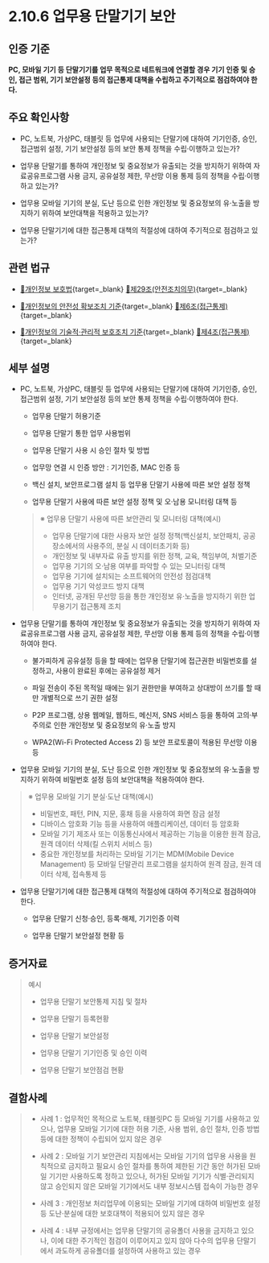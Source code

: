 # 2.10.6 업무용 단말기기 보안

## 인증 기준

**PC, 모바일 기기 등 단말기기를 업무 목적으로 네트워크에 연결할 경우 기기 인증 및 승인, 접근 범위, 기기 보안설정 등의 접근통제 대책을 수립하고 주기적으로 점검하여야 한다.**

## 주요 확인사항

- PC, 노트북, 가상PC, 태블릿 등 업무에 사용되는 단말기에 대하여 기기인증, 승인, 접근범위 설정, 기기 보안설정 등의 보안 통제 정책을 수립·이행하고 있는가?

- 업무용 단말기를 통하여 개인정보 및 중요정보가 유출되는 것을 방지하기 위하여 자료공유프로그램 사용 금지, 공유설정 제한, 무선망 이용 통제 등의 정책을 수립·이행하고 있는가?

- 업무용 모바일 기기의 분실, 도난 등으로 인한 개인정보 및 중요정보의 유·노출을 방지하기 위하여 보안대책을 적용하고 있는가?

- 업무용 단말기기에 대한 접근통제 대책의 적절성에 대하여 주기적으로 점검하고 있는가?

## 관련 법규

- [🔗개인정보 보호법][개인정보 보호법 제29조]{target=_blank} [🔗제29조(안전조치의무)][개인정보 보호법 제29조 부분]{target=_blank}

- [🔗개인정보의 안전성 확보조치 기준][개인정보의 안전성 확보조치 기준 제6조]{target=_blank} [🔗제6조(접근통제)][개인정보의 안전성 확보조치 기준 제6조]{target=_blank}

- [🔗개인정보의 기술적·관리적 보호조치 기준][개인정보의 기술적·관리적 보호조치 기준 제4조]{target=_blank} [🔗제4조(접근통제)][개인정보의 기술적·관리적 보호조치 기준 제4조]{target=_blank}

## 세부 설명

- PC, 노트북, 가상PC, 태블릿 등 업무에 사용되는 단말기에 대하여 기기인증, 승인, 접근범위 설정, 기기 보안설정 등의 보안 통제 정책을 수립·이행하여야 한다.

    - 업무용 단말기 허용기준

    - 업무용 단말기 통한 업무 사용범위

    - 업무용 단말기 사용 시 승인 절차 및 방법

    - 업무망 연결 시 인증 방안 : 기기인증, MAC 인증 등

    - 백신 설치, 보안프로그램 설치 등 업무용 단말기 사용에 따른 보안 설정 정책

    - 업무용 단말기 사용에 따른 보안 설정 정책 및 오·남용 모니터링 대책 등
    >
    > ※ 업무용 단말기 사용에 따른 보안관리 및 모니터링 대책(예시)
    >
    > - 업무용 단말기에 대한 사용자 보안 설정 정책(백신설치, 보안패치, 공공장소에서의 사용주의, 분실 시 데이터초기화 등)
    > - 개인정보 및 내부자료 유출 방지를 위한 정책, 교육, 책임부여, 처벌기준
    > - 업무용 기기의 오·남용 여부를 파악할 수 있는 모니터링 대책
    > - 업무용 기기에 설치되는 소프트웨어의 안전성 점검대책
    > - 업무용 기기 악성코드 방지 대책
    > - 인터넷, 공개된 무선망 등을 통한 개인정보 유·노출을 방지하기 위한 업무용기기 접근통제 조치

- 업무용 단말기를 통하여 개인정보 및 중요정보가 유출되는 것을 방지하기 위하여 자료공유프로그램 사용 금지, 공유설정 제한, 무선망 이용 통제 등의 정책을 수립·이행하여야 한다.

    - 불가피하게 공유설정 등을 할 때에는 업무용 단말기에 접근권한 비밀번호를 설정하고, 사용이 완료된 후에는 공유설정 제거

    - 파일 전송이 주된 목적일 때에는 읽기 권한만을 부여하고 상대방이 쓰기를 할 때만 개별적으로 쓰기 권한 설정

    - P2P 프로그램, 상용 웹메일, 웹하드, 메신저, SNS 서비스 등을 통하여 고의·부주의로 인한 개인정보 및 중요정보의 유·노출 방지

    - WPA2(Wi-Fi Protected Access 2) 등 보안 프로토콜이 적용된 무선망 이용 등

- 업무용 모바일 기기의 분실, 도난 등으로 인한 개인정보 및 중요정보의 유·노출을 방지하기 위하여 비밀번호 설정 등의 보안대책을 적용하여야 한다.
>
> ※ 업무용 모바일 기기 분실·도난 대책(예시)
>
> - 비밀번호, 패턴, PIN, 지문, 홍채 등을 사용하여 화면 잠금 설정
> - 디바이스 암호화 기능 등을 사용하여 애플리케이션, 데이터 등 암호화
> - 모바일 기기 제조사 또는 이동통신사에서 제공하는 기능을 이용한 원격 잠금, 원격 데이터 삭제(킬 스위치 서비스 등)
> - 중요한 개인정보를 처리하는 모바일 기기는 MDM(Mobile Device Management) 등 모바일 단말관리 프로그램을 설치하여 원격 잠금, 원격 데이터 삭제, 접속통제 등

- 업무용 단말기기에 대한 접근통제 대책의 적절성에 대하여 주기적으로 점검하여야 한다.

    - 업무용 단말기 신청·승인, 등록·해제, 기기인증 이력

    - 업무용 단말기 보안설정 현황 등

## 증거자료

> 예시
>
> - 업무용 단말기 보안통제 지침 및 절차
>
> - 업무용 단말기 등록현황
>
> - 업무용 단말기 보안설정
>
> - 업무용 단말기 기기인증 및 승인 이력
>
> - 업무용 단말기 보안점검 현황

## 결함사례

> - 사례 1 : 업무적인 목적으로 노트북, 태블릿PC 등 모바일 기기를 사용하고 있으나, 업무용 모바일 기기에 대한 허용 기준, 사용 범위, 승인 절차, 인증 방법 등에 대한 정책이 수립되어 있지 않은 경우
>
> - 사례 2 : 모바일 기기 보안관리 지침에서는 모바일 기기의 업무용 사용을 원칙적으로 금지하고 필요시 승인 절차를 통하여 제한된 기간 동안 허가된 모바일 기기만 사용하도록 정하고 있으나, 허가된 모바일 기기가 식별·관리되지 않고 승인되지 않은 모바일 기기에서도 내부 정보시스템 접속이 가능한 경우
>
> - 사례 3 : 개인정보 처리업무에 이용되는 모바일 기기에 대하여 비밀번호 설정 등 도난·분실에 대한 보호대책이 적용되어 있지 않은 경우
>
> - 사례 4 : 내부 규정에서는 업무용 단말기의 공유폴더 사용을 금지하고 있으나, 이에 대한 주기적인 점검이 이루어지고 있지 않아 다수의 업무용 단말기에서 과도하게 공유폴더를 설정하여 사용하고 있는 경우

[개인정보 보호법 제29조]: https://www.law.go.kr/법령/개인정보보호법/(20200805,16930,20200204)/제29조 "개인정보 보호법 제29조"
[개인정보 보호법 제29조 부분]: https://www.law.go.kr/법령/개인정보보호법/제29조 "개인정보 보호법 제29조 부분"

[개인정보의 안전성 확보조치 기준 제6조]: https://www.law.go.kr/행정규칙/(개인정보보호위원회)개인정보의안전성확보조치기준/(2021-2,20210915)/제6조 "개인정보의 안전성 확보조치 기준 제6조"

[개인정보의 기술적·관리적 보호조치 기준 제4조]: https://www.law.go.kr/행정규칙/(개인정보보호위원회)개인정보의기술적·관리적보호조치기준/(2021-3,20210915)/제4조 "개인정보의 기술적·관리적 보호조치 기준 제4조"
